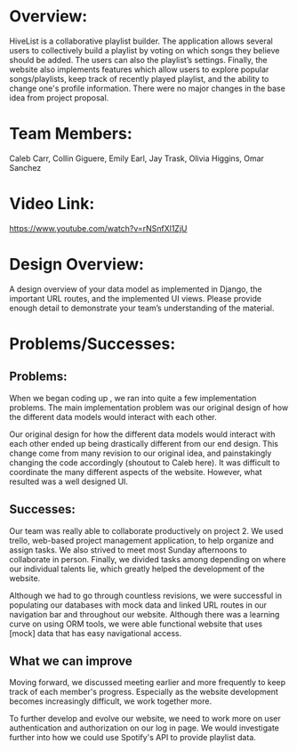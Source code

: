 ﻿# ﻿﻿Overview:HiveList is a collaborative playlist builder. The application allows several users to collectively build a playlist by voting on which songs they believe should be added. The users can also the playlist’s settings. Finally, the website also implements features which allow users to explore popular songs/playlists, keep track of recently played playlist, and the ability to change one's profile information. There were no major changes in the base idea from project proposal.# Team Members: Caleb Carr, Collin Giguere, Emily Earl, Jay Trask, Olivia Higgins, Omar Sanchez# Video Link:https://www.youtube.com/watch?v=rNSnfXl1ZjU# Design Overview: A design overview of your data model as implemented in Django, the important URL routes, and the implemented UI views. Please provide enough detail to demonstrate your team’s understanding of the material.# Problems/Successes:## Problems:When we began coding up , we ran into quite a few implementation problems. The main implementation problem was our original design of how the different data models would interact with each other. Our original design for how the different data models would interact with each other ended up being drastically different from our end design. This change come from many revision to our original idea, and painstakingly changing the code accordingly (shoutout to Caleb here). It was difficult to coordinate the many different aspects of the website. However, what resulted was a well designed UI. ## Successes:Our team was really able to collaborate productively on project 2. We used trello, web-based project management application, to help organize and assign tasks. We also strived to meet most Sunday afternoons to collaborate in person. Finally, we divided tasks among depending on where our individual talents lie, which greatly helped the development of the website. Although we had to go through countless revisions, we were successful in populating our databases with mock data and linked URL routes in our navigation bar and throughout our website. Although there was a learning curve on using ORM tools, we were able functional website that uses [mock] data that has easy navigational access.## What we can improveMoving forward, we discussed meeting earlier and more frequently to keep track of each member's progress. Especially as the website development becomes increasingly difficult, we work together more. To further develop and evolve our website, we need to work more on user authentication and authorization on our log in page. We would investigate further into how we could use Spotify's API to provide playlist data.